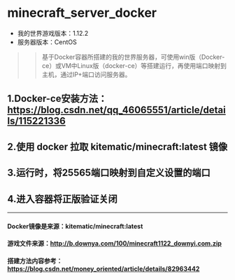 # minecraft_server_docker

- 我的世界游戏版本：1.12.2
- 服务器版本：CentOS

>> 基于Docker容器所搭建的我的世界服务器，可使用win版（Docker-ce）或VM中Linux版（docker-ce）等搭建运行，再使用端口映射到主机，通过IP+端口访问服务器。

## 1.Docker-ce安装方法：https://blog.csdn.net/qq_46065551/article/details/115221336
## 2.使用 docker 拉取 kitematic/minecraft:latest 镜像
## 3.运行时，将25565端口映射到自定义设置的端口
## 4.进入容器将正版验证关闭




-------------------
#### Docker镜像是来源：kitematic/minecraft:latest
#### 游戏文件来源：http://b.downya.com/100/minecraft1122_downyi.com.zip
#### 搭建方法内容参考：https://blog.csdn.net/money_oriented/article/details/82963442
